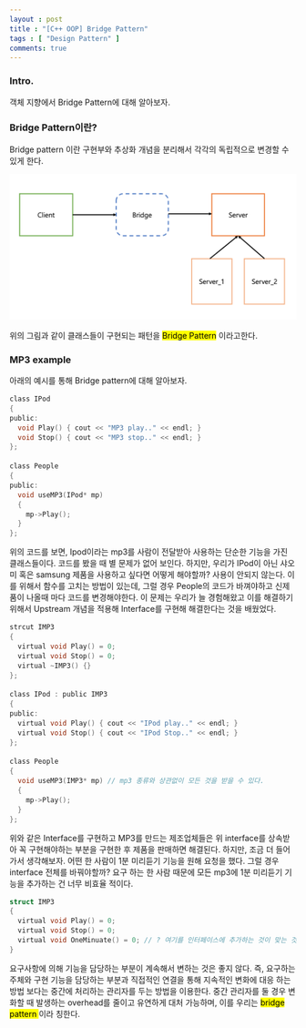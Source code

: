```yaml
---
layout : post
title : "[C++ OOP] Bridge Pattern"
tags : [ "Design Pattern" ]
comments: true
---
```

### Intro.
객체 지향에서 Bridge Pattern에 대해 알아보자.

### Bridge Pattern이란?
Bridge pattern 이란 구현부와 추상화 개념을 분리해서 각각의 독립적으로 변경할 수 있게 한다.

![bridge](../images/bridge.png)

위의 그림과 같이 클래스들이 구현되는 패턴을 <mark>Bridge Pattern</mark> 이라고한다.

### MP3 example
아래의 예시를 통해 Bridge pattern에 대해 알아보자.

```c
class IPod
{
public:
  void Play() { cout << "MP3 play.." << endl; }
  void Stop() { cout << "MP3 stop.." << endl; }
};

class People
{
public:
  void useMP3(IPod* mp)
  {
    mp->Play();
  }
};
```

위의 코드를 보면, Ipod이라는 mp3를 사람이 전달받아 사용하는 단순한 기능을 가진 클래스들이다. 코드를 봤을 때 별 문제가 없어 보인다. 하지만, 우리가 IPod이 아닌 샤오미 혹은 samsung 제품을 사용하고 싶다면 어떻게 해야할까? 사용이 안되지 않는다. 이를 위해서 함수를 고치는 방법이 있는데, 그럴 경우 People의 코드가 바껴야하고 신제품이 나올때 마다 코드를 변경해야한다. 이 문제는 우리가 늘 경험해왔고 이를 해결하기 위해서 Upstream 개념을 적용해 Interface를 구현해 해결한다는 것을 배웠었다.

```c
strcut IMP3
{
  virtual void Play() = 0;
  virtual void Stop() = 0;
  virtual ~IMP3() {}
};

class IPod : public IMP3
{
public:
  virtual void Play() { cout << "IPod play.." << endl; }
  virtual void Stop() { cout << "IPod Stop.." << endl; }
};

class People
{
  void useMP3(IMP3* mp) // mp3 종류와 상관없이 모든 것을 받을 수 있다.
  {
    mp->Play();
  }
};
```

위와 같은 Interface를 구현하고 MP3를 만드는 제조업체들은 위 interface를 상속받아 꼭 구현해야하는 부분을 구현한 후 제품을 판매하면 해결된다. 하지만, 조금 더 들어가서 생각해보자. 어떤 한 사람이 1분 미리듣기 기능을 원해 요청을 했다. 그럴 경우 interface 전체를 바꿔야할까? 요구 하는 한 사람 때문에 모든 mp3에 1분 미리듣기 기능을 추가하는 건 너무 비효율 적이다.

```c
struct IMP3
{
  virtual void Play() = 0;
  virtual void Stop() = 0;
  virtual void OneMinuate() = 0; // ? 여기를 인터페이스에 추가하는 것이 맞는 것일까?
}
```

요구사항에 의해 기능을 담당하는 부분이 계속해서 변하는 것은 좋지 않다. 즉, 요구하는 주체와 구현 기능을 담당하는 부분과 직접적인 연결을 통해 지속적인 변화에 대응 하는 방법 보다는 중간에 처리하는 관리자를 두는 방법을 이용한다. 중간 관리자를 둘 경우 변화할 때 발생하는 overhead를 줄이고 유연하게 대처 가능하며, 이를 우리는 <mark> bridge pattern </mark> 이라 칭한다.



